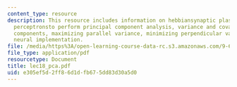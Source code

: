 ```yaml
---
content_type: resource
description: This resource includes information on hebbiansynaptic plasticity enables
  perceptronsto perform principal component analysis, variance and covariance, principal
  components, maximizing parallel variance, minimizing perpendicular variance, and
  neural implementation.
file: /media/https%3A/open-learning-course-data-rc.s3.amazonaws.com/9-641j-introduction-to-neural-networks-spring-2005/e305ef5d2ff86d1dfb675dd83d30a5d0_lec18_pca.pdf
file_type: application/pdf
resourcetype: Document
title: lec18_pca.pdf
uid: e305ef5d-2ff8-6d1d-fb67-5dd83d30a5d0
---
```

